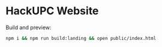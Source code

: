 HackUPC Website
===============

Build and preview:

```bash
npm i && npm run build:landing && open public/index.html
```
